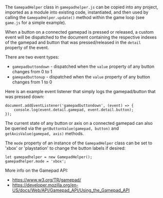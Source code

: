 The ```GamepadHelper``` class in ```gamepadhelper.js``` can be copied into any project, imported as a module into existing code, instantiated, and then used by calling the ```GamepadHelper.update()``` method within the game loop (see ```game.js``` for a simple example).

When a button on a connected gamepad is pressed or released, a custom event will be dispatched to the document containing the respective indexes of the gamepad and button that was pressed/released in the ```detail``` property of the event.

There are two event types:
- ```gamepadbuttondown``` - dispatched when the ```value``` property of any button changes from 0 to 1
- ```gamepadbuttonup``` - dispatched when the ```value``` property of any button changes from 1 to 0

Here is an example event listener that simply logs the gamepad/button that was pressed down:

```
document.addEventListener('gamepadbuttondown', (event) => {
    console.log(event.detail.gamepad, event.detail.button);
});
```

The current state of any button or axis on a connected gamepad can also be queried via the ```getButtonValue(gamepad, button)``` and ```getAxisValue(gamepad, axis)``` methods.

The ```mode``` property of an instance of the ```GamepadHelper``` class can be set to 'xbox' or 'playstation' to change the button labels if desired:

```
let gamepadhelper = new GamepadHelper();
gamepadhelper.mode = 'xbox';
```

More info on the Gamepad API:
- https://www.w3.org/TR/gamepad/
- https://developer.mozilla.org/en-US/docs/Web/API/Gamepad_API/Using_the_Gamepad_API
